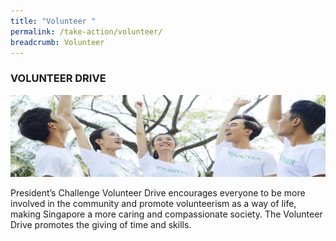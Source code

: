 ```yaml
---
title: "Volunteer "
permalink: /take-action/volunteer/
breadcrumb: Volunteer
---
```

### VOLUNTEER DRIVE

![Volunteer Banner](/images/PC_Banner_Volunteer_v3.jpg "President’s Challenge Volunteer Drive")

President’s Challenge Volunteer Drive encourages everyone to be more involved in the community and promote volunteerism as a way of life, making Singapore a more caring and compassionate society. The Volunteer Drive promotes the giving of time and skills.